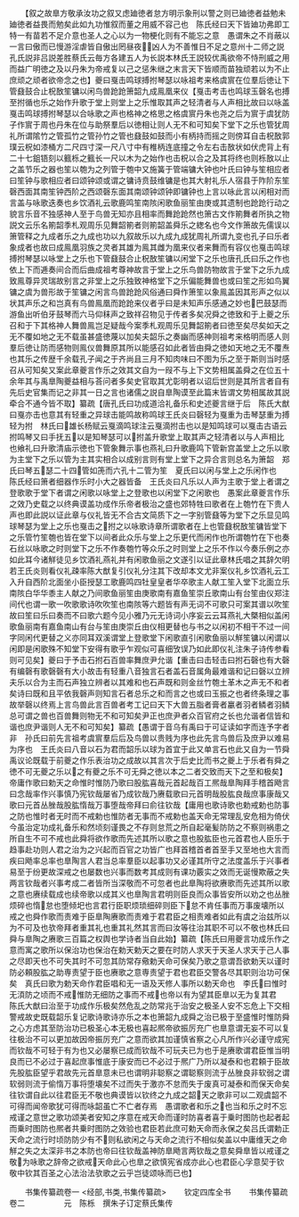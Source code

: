 <!-- { "loadSidebar": true } -->
　　【叙之故臯方敬承汝功之叙又虑廸徳者怠方明示象刑以警之则已廸徳者益勉未廸徳者益畏而勉矣此如九功惟叙而董之用威不容己也　陈氏经曰天下皆廸功弗即工特一有苗若不足介意也圣人之心以为一物梗化则有不能忘之意　愚谓朱之不肖蔽以一言曰傲而已慢游淫虐皆自傲出罔昼夜凶人为不善惟日不足之意州十二师之説孔氏説非吕説差胜蔡氏云毎方各建五人为长説本林氏王説较优禹欲帝不恃刑威之用而益广明徳之及以丹朱为帝戒复以己之惩朱继之末言天下皆顺而苗独顽若以为不止庶顽之顽者欲帝念之也】夔曰戛击鸣球搏拊琴瑟以咏祖考来格虞賔在位羣后徳让下管鼗鼓合止柷敔笙镛以闲鸟兽跄跄箫韶九成鳯凰来仪【戛击考击也鸣球玉磬名也搏至拊循也乐之始作升歌于堂上则堂上之乐惟取其声之轻清者与人声相比故曰以咏盖戛击鸣球搏拊琴瑟以合咏歌之声也格神之格思之格虞賔丹朱也尧之后为賔于虞犹防子作賔于周也丹朱在位与助祭羣后以徳相让则人无不和可知矣下堂下之乐也管犹周礼所谓隂竹之管孤竹之管孙竹之管也鼗鼓如鼓而小有柄持而摇之则傍耳自击柷敔郭璞云柷如漆桶方二尺四寸深一尺八寸中有椎柄连底撞之令左右击敔状如伏虎背上有二十七鉏铻刻以籈栎之籈长一尺以木为之始作也击柷以合之及其将终也则栎敔以止之盖节乐之器也笙以匏为之列管于匏中又施簧于管端镛大钟也叶氏曰钟与笙相应者曰笙钟与歌相应者曰颂钟颂或谓之镛诗贲鼓维镛是也其大射礼乐人宿县于阼阶东笙磬西面其南笙钟西阶之西颂磬东面其南颂钟颂钟即镛钟也上言以咏此言以闲相对而言盖与咏歌迭奏也乡饮酒礼云歌鹿鸣笙南陔闲歌鱼丽笙由庚或其遗制也跄跄行动之貌言乐音不独感神人至于鸟兽无知亦且相率而舞跄跄然也箫古文作箾舞者所执之物説文云乐名箾韶季札观周乐见舞韶箾者则箾韶盖舜乐之緫名也今文作箫故先儒误以箫管释之九成者乐之九成也功以九叙故乐以九成九成犹周礼所谓九变也孔子曰乐者象成者也故曰成鳯凰羽族之灵者其雄为鳯其雌为凰来仪者来舞而有容仪也戛击鸣球搏拊琴瑟以咏堂上之乐也下管鼗鼓合止柷敔笙镛以闲堂下之乐也唐孔氏曰乐之作也依上下而逓奏间合而后曲成祖考尊神故言于堂上之乐鸟兽防物故言于堂下之乐九成致鳯尊异灵瑞故别言之非堂上之乐独致神格堂下之乐偏能舞兽也或曰笙之形如鸟翼镛之虞为兽形故于笙镛之闲言鸟兽跄跄风俗通曰舜作箫笙以象鳯盖因其形声之似以状其声乐之和岂真有鸟兽鳯凰而跄跄来仪者乎曰是未知声乐感通之妙也巴鼓瑟而游鱼出听伯牙鼓琴而六马仰秣声之致祥召物见于传者多矣况舜之徳致和于上夔之乐召和于下其格神人舞兽鳯岂足疑哉今案季札观周乐见舞韶箾者曰徳至矣尽矣如天之无不覆如地之无不载虽甚盛徳蔑以加矣夫韶乐之奏幽而感神则祖考来格明而感人则羣后徳让防而感物则鳯仪兽舞原其所以能感召如此者皆由舜之徳如天地之无不覆焘也其乐之传歴千余载孔子闻之于齐尚且三月不知肉味曰不图为乐之至于斯则当时感召从可知矣又案此章夔言作乐之效其文自为一叚不与上下文势相属盖舜之在位五十余年其与禹臯陶夔益相与荅问者多矣史官取其尤彰明者以诏后世则是其所言者自有先后史官集而记之非其一日之言也诸儒之説自臯陶谟至此篇末皆谓文势相属故其説牵合不通今皆不取】纂疏【唐孔氏曰功成道洽礼备乐和史述夔言继于后　陈氏大猷曰戛亦击也意其有轻重之异球击能鸣故称鸣球王氏炎曰磬轻为戛重为击琴瑟重为搏轻为拊　林氏曰雄长杨赋云戛滴鸣球注云戛滴拊击也以是知鸣球可以戛击古语云拊鸣琴又曰手抚五以是知琴瑟可以拊盖升歌堂上取其声之轻清者以与人声相比也飨礼曰升歌清庙示徳也下管象舞示事也燕礼曰升歌鹿鸣下管新宫盖堂上之乐以歌为主堂下之乐以管为主其实相合以成别言则有堂上堂下之异合言则总名为箫韶　郑氏曰琴五瑟二十四管如箎而六孔十二管为笙　夏氏曰以闲与堂上之乐闲作也　陈氏经曰箫者细器作乐时小大之器皆备　王氏炎曰凡乐以人声为主歌于堂上者谓之登歌歌于堂下者谓之闲歌以咏堂上之登歌也以闲堂下之闲歌也　愚案此章夔言作乐之效乃史载之以终典谟盖功成作乐帝者极治之盛也郊特牲曰歌者在上匏竹在下贵人声也即此説以证此章与仪礼皆无不合古文简质下之一字别管鼗等为堂下之乐显见鸣球琴瑟为堂上之乐也戛击之拊之以咏歌诗章所谓歌者在上也管鼗柷敔笙镛皆堂下之乐管竹笙匏也皆在堂下以间者此众乐与堂上之乐更代而闲作也所谓匏竹在下也奏石丝以咏歌之时则堂下之乐不作奏匏竹等众乐之时则堂上之乐不作以今奏乐例之亦如此耳今诸觧徒见乡饮酒礼燕礼并有闲歌鱼丽之文遂引以证此章林氏唱之其辞欠明若王氏炎则看仪礼疎率陈大猷复引仪礼分注其下改却本文尤非案仪礼乡饮酒礼云工入升自西阶北面坐小臣授瑟工歌鹿鸣四牡皇皇者华卒歌主人献工笙入堂下北面立乐南陔白华华黍主人献之乃间歌鱼丽笙由庚歌南有嘉鱼笙崇丘歌南山有台笙由仪郑注间代也谓一歌一吹歌歌诗吹吹笙也南陔等六题皆有声无词不可歌只可案其谱以吹笙故曰笙曰乐曰奏而不曰歌六题今见小雅乃元无诗词小序妄云云耳燕礼大槩相似盖闲歌鱼丽南有嘉鱼南山有台与笙由庚崇丘由仪相更替也与书之以闲初不相干不过一间字同闲代更替之义亦同耳双溪谓堂上登歌堂下闲歌直引闲歌鱼丽以觧笙镛以闲谓以闲即是闲歌殊不知堂下安得有歌乎乍观似可喜细攷误乃如此即仪礼注朱子诗传参看则可见矣】夔曰于予击石拊石百兽率舞庶尹允谐【重击曰击轻击曰拊石磬也有大磬有编磬有歌磬磬有大小故击有轻重八音独言石者盖石音属角最难谐和记曰磬以立辨夫乐以合为主而石声独立辨者以其难和也石声既和则金丝竹匏土革木之声无不和者矣诗曰既和且平依我磬声则知言石者总乐之和而言之也或曰玉振之也者终条理之事故举磬以终焉上言鸟兽此言百兽者考工记曰天下大兽五脂者膏者臝者羽者鳞者羽鳞总可谓之兽也百兽舞则物无不和可知矣尹正也庶尹者众百官府之长也允谐者信皆和谐也庶尹谐则人无不和可知矣】纂疏【愚谓于音乌有禹曰于可证读如字而连予字者非　孙氏曰前先言祖考虞賔羣后后及鸟兽以贵贱为序也此先言鸟兽后及庶尹以难易为序也　王氏炎曰八音以石为君而韶乐以球为首宜于此又单言石也此又自为一节舜禹议论既载于前夔之作乐表治功之成故以其言次于后史比而书之夔上于乐者有舜之徳不可无夔之乐以之有夔之乐不可无舜之徳以本之二者交致而天下之至和极矣】帝庸作歌曰勅天之命惟时惟防乃歌曰股肱喜哉元首起哉百工熈哉臯陶拜手稽首飏言曰念哉率作兴事慎乃宪钦哉屡省乃成钦哉乃赓载歌曰元首明哉股肱良哉庶事康哉又歌曰元首丛脞哉股肱惰哉万事堕哉帝拜曰俞往钦哉【庸用也歌诗歌也勅戒勅也防事之防也惟时者无时而不戒勅也惟防者无事而不戒勅也盖天命无常理乱安危相为倚伏今虽治定功成礼备乐和然顷刻谨畏之不存则怠荒之所自起毫髪防防之不察则祸患之所自生不可不戒也此舜将欲作歌而先述其所以歌之意也股肱臣也元首君也人臣乐于趋事赴功则人君之治为之兴起而百官之功皆广也拜首稽首者首至手又至地也大言而疾曰飏率总率也臯陶言人君当总率羣臣以起事功又必谨其所守之法度盖乐于兴事者易至于纷更故深戒之也屡数也兴事而数考其成则有课功覈实之效而无诞慢欺蔽之失两言钦哉者兴事考成二者皆所当深敬而不可忽者也此臯陶将欲赓歌而先述其所以歌之意也赓续载成也续帝歌以成其义也臯陶言君明则臣良而众事皆安所以劝之也丛脞烦碎也惰怠也堕倾圯也言君行臣职烦琐细碎则臣下怠不肯任事而万事废壊所以戒之也舜作歌而责难于臣臯陶赓歌而责难于君君臣之相责难者如此有虞之治兹所以为不可及也欤帝拜者重其礼也重其礼然其言而曰汝等往治其职不可以不敬也林氏曰舜与臯陶之赓歌三百篇之权舆也学诗者当自此始】纂疏【陈氏曰用夔言功成乐作之意而寓之歌所以保治功也保治在勅天勅天之要在时防人求天于天圣人求天于己人事之尽即天也不可失其时不可忽其防常存儆勅天命可保矣乃歌之意谓吾欲勅天以谨时防必頼股肱之助専责望于臣也赓歌之意専责望于君也君臣交警各尽其职则治功可保矣　真氏曰歌为勅天命作君臣唱和无一语及天修人事所以勅天命也　李氏曰惟时无湏防之顷而不戒惟防无细防之事而不戒也帝以有为望其臣臯以无为复其君　陈氏大猷曰治至于功成作乐极矣然危乱之防常兆于治安之极圣人安不忘危上下交相警戒故史既载韶乐复记歌诗歌诗亦乐之本也箫韶九成舜之治已极于至盛惟时惟防舜之心方虑其至防治功已极圣心本无极也喜起熈帝欲振厉充广也臯意谓无妄不可以复往极治不可以更加故因帝振厉充广之意而欲其加谨慎省察之心凡所作兴必谨守成宪而钦哉不可轻于有为也又必屡察已成而钦哉不可玩夫已为也于是赓歌谓君臣惟当明良而已不必过于喜起庶事惟底于康安而已不必过于熈广乃所以凝泰和也君頼于臣故先股肱臣望乎君故先元首臯意未已也谓明非聪察之谓聪察则流于丛脞良非软弱之谓软弱则流于偷惰万事将堕壊矣不过而失于激亦不怠而失于废真可凝泰和而保天命矣往钦谓自此以往君臣无不敬也典谟皆以钦终之九成之韶天之歌非可以二观虞韶不可得而闻帝歌犹可得而咏韶虽亡不亡者存焉　愚谓歌者和乐之也当和乐之时不忘戒谨之意世之歌功颂美者安知之序意在戒天命而谨时防喜者喜于乗时图防也起者起而乗时图防也熈者共乗时图防之效验也君臣若此庶可勅天命而永保之矣吕氏谓勅正天命之流行时顷防防少有不则私欲闲之与天命之流行不相似矣盖以中庸维天之命觧之失之太深非书之本防也帝曰往钦哉盖神防臯飏言两钦哉之意矣舜臯皆以戒谨之敬为咏歌之辞帝之欲戒天命此心也臯之欲慎宪省成亦此心也君臣心孚意契于钦敬中钦其百圣之心法治法欤歌之云乎岂徒颂咏而已也】













　　书集传纂疏卷一
<经部,书类,书集传纂疏>
　　钦定四库全书
　　书集传纂疏卷二　　　　　元　陈栎　撰朱子订定蔡氏集传
